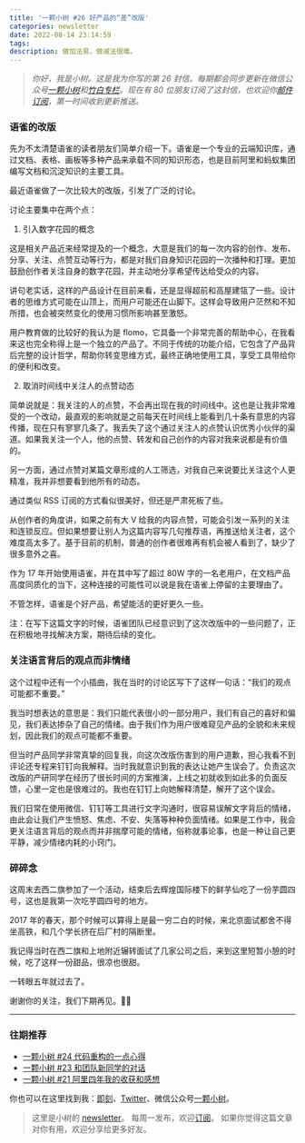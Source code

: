 ```yaml
---
title: '一颗小树 #26 好产品的“差”改版'
categories: newsletter
date: 2022-08-14 23:14:59
tags:
description: 做加法易，做减法很难。
---
```

> *你好，我是小树。这是我为你写的第 26 封信。每期都会同步更新在微信公众号[一颗小树](https://weixin.sogou.com/weixin?query=a_warm_tree)和[竹白专栏](https://xiaoshu.zhubai.love)。现在有 80 位朋友订阅了这封信，也欢迎你[邮件订阅](https://xiaoshu.zhubai.love)，第一时间收到更新推送。*

### 语雀的改版

先为不太清楚语雀的读者朋友们简单介绍一下。语雀是一个专业的云端知识库，通过文档、表格、画板等多种产品来承载不同的知识形态，也是目前阿里和蚂蚁集团编写文档和沉淀知识的主要工具。

最近语雀做了一次比较大的改版，引发了广泛的讨论。

讨论主要集中在两个点：

1. 引入数字花园的概念

这是相关产品近来经常提及的一个概念，大意是我们的每一次内容的创作、发布、分享、关注、点赞互动等行为，都是对我们自身知识花园的一次播种和打理。更加鼓励创作者关注自身的数字花园，并主动地分享希望传达给受众的内容。

讲句老实话，这样的产品设计在目前来看，还是显得超前和高屋建瓴了一些。设计者的思维方式可能在山顶上，而用户可能还在山脚下。这样会导致用户茫然和不知所措，也会被突然变化的使用习惯所影响甚至激怒。

用户教育做的比较好的我认为是 flomo，它具备一个非常完善的帮助中心，在我看来这也完全称得上是一个独立的产品了。不同于传统的功能介绍，它包含了产品背后完整的设计哲学，帮助你转变思维方式，最终正确地使用工具，享受工具带给你的便利和改变。

2. 取消时间线中关注人的点赞动态

简单说就是：我关注的人的点赞，不会再出现在我的时间线中。这也是让我非常难受的一个改动，最直观的影响就是之前每天在时间线上能看到几十条有意思的内容传播，现在只有寥寥几条了。我丢失了这个通过关注人的点赞认识优秀小伙伴的渠道。如果我关注一个人，他的点赞、转发和自己创作的内容对我来说都是有价值的。

另一方面，通过点赞对某篇文章形成的人工筛选，对我自己来说要比关注这个人更精准，我并非想要看到他所有的动态。

通过类似 RSS 订阅的方式看似很美好，但还是严肃死板了些。

从创作者的角度讲，如果之前有大 V 给我的内容点赞，可能会引发一系列的关注和连锁反应。但如果想要让别人为这篇内容写几句推荐语，再推送给关注者，这个难度高太多了。基于目前的机制，普通的创作者很难再有机会被人看到了，缺少了很多意外之喜。

作为 17 年开始使用语雀，并在其中写了超过 80W 字的一名老用户，在文档产品高度同质化的当下，这种连接的可能性可以说是我在语雀上停留的主要理由了。

不管怎样，语雀是个好产品，希望能活的更好更久一些。

注：在写下这篇文字的时候，语雀团队已经意识到了这次改版中的一些问题了，正在积极地寻找解决方案，期待后续的变化。

### 关注语言背后的观点而非情绪

这个过程中还有一个小插曲，我在当时的讨论区写下了这样一句话：“我们的观点可能都不重要。”

我当时想表达的意思是：我们只能代表很小的一部分用户，我们有自己的喜好和偏见，我们表达掺杂了自己的情绪。由于我们作为用户很难窥见产品的全貌和未来规划，因此我们的观点可能都不重要。

但当时产品同学非常真挚的回复我，向这次改版伤害到的用户道歉，担心我看不到评论还专程来钉钉向我解释。当时我就意识到我的表达让她产生误会了。负责这次改版的产研同学在经历了很长时间的方案推演，上线之初就收到如此多的负面反馈，心里一定也是很难过的。我也在钉钉上向她解释清楚，解开了这个误会。

我们日常在使用微信、钉钉等工具进行文字沟通时，很容易误解文字背后的情绪，由此会让我们产生愤怒、焦虑、不安、失落等种种负面情绪。如果是工作中，我会更关注语言背后的观点而并非揣摩可能的情绪，俗称就事论事，也是一种让自己更平静，减少情绪内耗的小窍门。

### 碎碎念

这周末去西二旗参加了一个活动，结束后去辉煌国际楼下的鲜芋仙吃了一份芋圆四号，这也是我第一次吃芋圆四号的地方。

2017 年的春天，那个时候可以算得上是最一穷二白的时候，来北京面试都舍不得坐高铁，和几个学长挤在后厂村的隔断里。

我记得当时在西二旗和上地附近辗转面试了几家公司之后，来到这里短暂小憩的时候，吃了这样一份甜品，很凉也很甜。 

一转眼五年就过去了。

谢谢你的关注，我们下期再见。👋🏻

---

### 往期推荐
- [一颗小树 #24 代码重构的一点心得](https://xiaoshu.zhubai.love/posts/2164786760549736448)
- [一颗小树 #23 和团队新同学的对话](https://xiaoshu.zhubai.love/posts/2163172109873160192)
- [一颗小树 #21 阿里四年我的收获和感想](https://xiaoshu.zhubai.love/posts/2158096524499283968)

你也可以在这里找到我：[即刻](https://okjk.co/3Vsn5T)、[Twitter](https://twitter.com/yeshu_in_future)、微信公众号[一颗小树](https://weixin.sogou.com/weixin?query=a_warm_tree)。

> 这里是小树的 [newsletter](https://xiaoshu.zhubai.love)。 每周一发布，欢迎[订阅](https://xiaoshu.zhubai.love)。
> 如果你觉得这篇文章对你有用，欢迎分享给更多好友。
